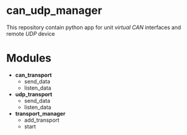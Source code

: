 # can_udp_manager
This repository contain python app for unit _virtual CAN_ interfaces and remote _UDP_ device

# Modules
- __can_transport__
  - send_data
  - listen_data
- __udp_transport__
  - send_data
  - listen_data
- __transport_manager__
  - add_transport
  - start

